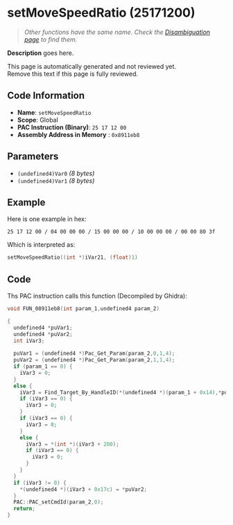 # setMoveSpeedRatio (25171200)

> *Other functions have the same name. Check the [Disambiguation page](./setMoveSpeedRatio.md) to find them.*

**Description** goes here.

This page is automatically generated and not reviewed yet.<br>Remove this text if this page is fully reviewed.

## Code Information

- **Name**: `setMoveSpeedRatio`
- **Scope**: Global
- **PAC Instruction (Binary)**: `25 17 12 00`
- **Assembly Address in Memory** : `0x8911eb8`

## Parameters

- `(undefined4)Var0` *(8 bytes)*
- `(undefined4)Var1` *(8 bytes)*

## Example

Here is one example in hex:

```25 17 12 00 / 04 00 00 00 / 15 00 00 00 / 10 00 00 00 / 00 00 80 3f```

Which is interpreted as:

```c
setMoveSpeedRatio((int *)iVar21, (float)1)
```

## Code

Ths PAC instruction calls this function (Decompiled by Ghidra):

```c
void FUN_08911eb8(int param_1,undefined4 param_2)

{
  undefined4 *puVar1;
  undefined4 *puVar2;
  int iVar3;
  
  puVar1 = (undefined4 *)Pac_Get_Param(param_2,0,1,4);
  puVar2 = (undefined4 *)Pac_Get_Param(param_2,1,1,4);
  if (param_1 == 0) {
    iVar3 = 0;
  }
  else {
    iVar3 = Find_Target_By_HandleID(*(undefined4 *)(param_1 + 0x14),*puVar1,1);
    if (iVar3 == 0) {
      iVar3 = 0;
    }
    if (iVar3 == 0) {
      iVar3 = 0;
    }
    else {
      iVar3 = *(int *)(iVar3 + 200);
      if (iVar3 == 0) {
        iVar3 = 0;
      }
    }
  }
  if (iVar3 != 0) {
    *(undefined4 *)(iVar3 + 0x17c) = *puVar2;
  }
  PAC::PAC_setCmdId(param_2,0);
  return;
}
```

